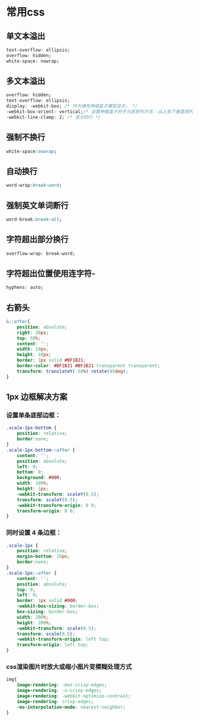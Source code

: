 # 常用css

## 单文本溢出

```css
text-overflow: ellipsis;
overflow: hidden;
white-space: nowrap;
```

## 多文本溢出

```css
overflow: hidden;
text-overflow: ellipsis;
display: -webkit-box; /* 作为弹性伸缩盒子模型显示。 */
-webkit-box-orient: vertical;/* 设置伸缩盒子的子元素排列方式--从上到下垂直排列 */
-webkit-line-clamp: 2; /* 显示的行 */
```

## 强制不换行

```css
white-space:nowrap;
```

## 自动换行

```css
word-wrap:break-word;
```

## 强制英文单词断行

```css
word-break:break-all;
```
## 字符超出部分换行

```css
overflow-wrap: break-word;
```
## 字符超出位置使用连字符-

```css
hyphens: auto;
```


## 右箭头

```css
&::after{
    position: absolute;
    right: 20px;
    top: 50%;
    content: '';
    width: 10px;
    height: 10px;
    border: 1px solid #BF1B21;
    border-color: #BF1B21 #BF1B21 transparent transparent;
    transform: translateY(-50%) rotate(45deg);
}
```

## 1px 边框解决方案

### 设置单条底部边框：

```css
.scale-1px-bottom {
    position: relative;
    border:none;
}
.scale-1px-bottom::after {
    content: '';
    position: absolute;
    left: 0;
    bottom: 0;
    background: #000;
    width: 100%;
    height: 1px;
    -webkit-transform: scaleY(0.5);
    transform: scaleY(0.5);
    -webkit-transform-origin: 0 0;
    transform-origin: 0 0;
}
```

### 同时设置 4 条边框：

```css
.scale-1px {
    position: relative;
    margin-bottom: 20px;
    border:none;
}
.scale-1px::after {
    content: '';
    position: absolute;
    top: 0;
    left: 0;
    border: 1px solid #000;
    -webkit-box-sizing: border-box;
    box-sizing: border-box;
    width: 200%;
    height: 200%;
    -webkit-transform: scale(0.5);
    transform: scale(0.5);
    -webkit-transform-origin: left top;
    transform-origin: left top;
}
```

### css渲染图片时放大或缩小图片变模糊处理方式

```css
img{
    image-rendering: -moz-crisp-edges;
    image-rendering: -o-crisp-edges;
    image-rendering: -webkit-optimize-contrast;
    image-rendering: crisp-edges;
    -ms-interpolation-mode: nearest-neighbor;
}
```
